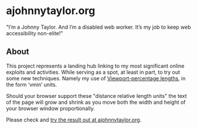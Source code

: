 # ajohnnytaylor.org

"I’m a Johnny Taylor. And I’m a disabled web worker. It’s my job to keep web accessibility non-elite!"

## About

This project represents a landing hub linking to my most significant online exploits and activities. While serving as a spot, at least in part, to try out some new techniques. Namely my use of [Viewport-percentage lengths](http://www.w3.org/TR/css3-values/#viewport-relative-lengths), in the form ‘vmin’ units. 

Should your browser support these "distance relative length units" the text of the page will grow and shrink as you move both the width and height of your browser window proportionally.

Please check and [try the result out at ajohnnytaylor.org](http://ajohnnytaylor.org).